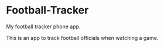 # Football-Tracker
My football tracker phone app.

This is an app to track football officials when watching a game. 

